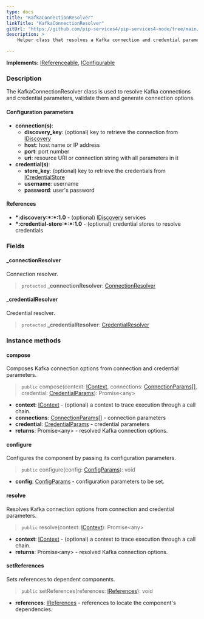 ```yaml
---
type: docs
title: "KafkaConnectionResolver"
linkTitle: "KafkaConnectionResolver"
gitUrl: "https://github.com/pip-services4/pip-services4-node/tree/main/pip-services4-kafka-node"
description: >
    Helper class that resolves a Kafka connection and credential parameters, validates them and generates connection options.

---
```


**Implements:** [IReferenceable](../../../components/refer/ireferenceable), [IConfigurable](../../../components/config/iconfigurable)

### Description

The KafkaConnectionResolver class is used to resolve Kafka connections and credential parameters, validate them and generate connection options.

#### Configuration parameters


- **connection(s)**:
    - **discovery_key**: (optional) key to retrieve the connection from [IDiscovery](../../../config/connect/idiscovery)
    - **host**: host name or IP address
    - **port**: port number
    - **uri**: resource URI or connection string with all parameters in it
- **credential(s)**:
    - **store_key**: (optional) key to retrieve the credentials from [ICredentialStore](../../../config/auth/icredential_store)
    - **username**: username
    - **password**: user's password

#### References

- **\*:discovery:\*:\*:1.0** - (optional) [IDiscovery](../../../config/connect/idiscovery) services
- **\*:credential-store:\*:\*:1.0** - (optional) credential stores to resolve credentials



### Fields

<span class="hide-title-link">

#### _connectionResolver
Connection resolver.
> `protected` **_connectionResolver**: [ConnectionResolver](../../../config/connect/connection_resolver)

#### _credentialResolver
Credential resolver.
> `protected` **_credentialResolver**: [CredentialResolver](../../../config/auth/credential_resolver)

</span>


### Instance methods

#### compose
Composes Kafka connection options from connection and credential parameters.

> `public` compose(context: [IContext](../../../components/context/icontext), connections: [ConnectionParams[]](../../../config/connect/connection_params), credential: [CredentialParams](../../../config/auth/credential_params)): Promise\<any\>

- **context**: [IContext](../../../components/context/icontext) - (optional) a context to trace execution through a call chain.
- **connections**: [ConnectionParams[]](../../../config/connect/connection_params) - connection parameters
- **credential**: [CredentialParams](../../../config/auth/credential_params) - credential parameters
- **returns**: Promise\<any\> - resolved Kafka connection options.


#### configure
Configures the component by passing its configuration parameters.

> `public` configure(config: [ConfigParams](../../../components/config/config_params)): void

- **config**: [ConfigParams](../../../components/config/config_params) - configuration parameters to be set.


#### resolve
Resolves Kafka connection options from connection and credential parameters.

> `public` resolve(context: [IContext](../../../components/context/icontext)): Promise\<any\>

- **context**: [IContext](../../../components/context/icontext) - (optional) a context to trace execution through a call chain.
- **returns**: Promise\<any\> - resolved Kafka connection options.


#### setReferences
Sets references to dependent components.

> `public` setReferences(references: [IReferences](../../../components/refer/ireferences)): void

- **references**: [IReferences](../../../components/refer/ireferences) - references to locate the component's dependencies.

